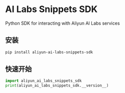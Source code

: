 # AI Labs Snippets SDK

Python SDK for interacting with Aliyun AI Labs services

## 安装

```bash
pip install aliyun-ai-labs-snippets-sdk
```

## 快速开始

```python
import aliyun_ai_labs_snippets_sdk
print(aliyun_ai_labs_snippets_sdk.__version__)
```
